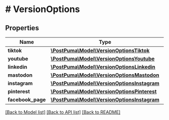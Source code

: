 # # VersionOptions

## Properties

Name | Type | Description | Notes
------------ | ------------- | ------------- | -------------
**tiktok** | [**\PostPuma\Model\VersionOptionsTiktok**](VersionOptionsTiktok.md) |  | [optional]
**youtube** | [**\PostPuma\Model\VersionOptionsYoutube**](VersionOptionsYoutube.md) |  | [optional]
**linkedin** | [**\PostPuma\Model\VersionOptionsLinkedin**](VersionOptionsLinkedin.md) |  | [optional]
**mastodon** | [**\PostPuma\Model\VersionOptionsMastodon**](VersionOptionsMastodon.md) |  | [optional]
**instagram** | [**\PostPuma\Model\VersionOptionsInstagram**](VersionOptionsInstagram.md) |  | [optional]
**pinterest** | [**\PostPuma\Model\VersionOptionsPinterest**](VersionOptionsPinterest.md) |  | [optional]
**facebook_page** | [**\PostPuma\Model\VersionOptionsInstagram**](VersionOptionsInstagram.md) |  | [optional]

[[Back to Model list]](../../README.md#models) [[Back to API list]](../../README.md#endpoints) [[Back to README]](../../README.md)
